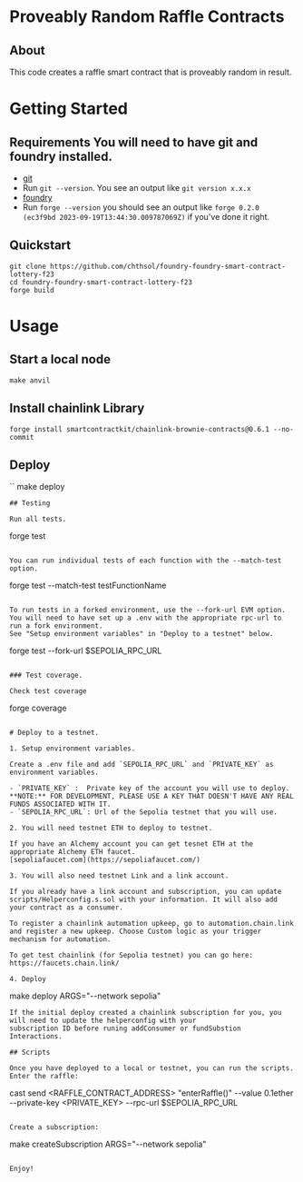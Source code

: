 # Proveably Random Raffle Contracts

## About
This code creates a raffle smart contract that is proveably random in result.

# Getting Started

## Requirements You will need to have git and foundry installed.
- [git](https://git-scm.com/book/en/v2/Getting-Started-Installing-Git)
 - Run `git --version`. You see an output like `git version x.x.x`
- [foundry](https://getfoundry.sh/)
 - Run `forge --version` you should see an output like `forge 0.2.0 (ec3f9bd 2023-09-19T13:44:30.009787069Z)` if you've done it right.

## Quickstart

```
git clone https://github.com/chthsol/foundry-foundry-smart-contract-lottery-f23
cd foundry-foundry-smart-contract-lottery-f23
forge build
```
# Usage

## Start a local node
```
make anvil
```

## Install chainlink Library
```
forge install smartcontractkit/chainlink-brownie-contracts@0.6.1 --no-commit
```

## Deploy
``
make deploy
```
## Testing

Run all tests.
```
forge test
```

You can run individual tests of each function with the --match-test option.
```
forge test --match-test testFunctionName
```

To run tests in a forked environment, use the --fork-url EVM option.
You will need to have set up a .env with the appropriate rpc-url to run a fork environment.
See "Setup environment variables" in "Deploy to a testnet" below.
```
forge test --fork-url $SEPOLIA_RPC_URL
```

### Test coverage.

Check test coverage
```
forge coverage
```

# Deploy to a testnet.

1. Setup environment variables.

Create a .env file and add `SEPOLIA_RPC_URL` and `PRIVATE_KEY` as environment variables.

- `PRIVATE_KEY` :  Private key of the account you will use to deploy. **NOTE:** FOR DEVELOPMENT, PLEASE USE A KEY THAT DOESN'T HAVE ANY REAL FUNDS ASSOCIATED WITH IT.
- `SEPOLIA_RPC_URL`: Url of the Sepolia testnet that you will use.

2. You will need testnet ETH to deploy to testnet.

If you have an Alchemy account you can get tesnet ETH at the appropriate Alchemy ETH faucet.
[sepoliafaucet.com](https://sepoliafaucet.com/)

3. You will also need testnet Link and a link account.

If you already have a link account and subscription, you can update scripts/Helperconfig.s.sol with your information. It will also add your contract as a consumer.

To register a chainlink automation upkeep, go to automation.chain.link and register a new upkeep. Choose Custom logic as your trigger
mechanism for automation.

To get test chainlink (for Sepolia testnet) you can go here: 
https://faucets.chain.link/

4. Deploy
```
make deploy ARGS="--network sepolia"
```
If the initial deploy created a chainlink subscription for you, you will need to update the helperconfig with your
subscription ID before runing addConsumer or fundSubstion Interactions.

## Scripts

Once you have deployed to a local or testnet, you can run the scripts.
Enter the raffle:
```
cast send <RAFFLE_CONTRACT_ADDRESS> "enterRaffle()" --value 0.1ether --private-key <PRIVATE_KEY> --rpc-url $SEPOLIA_RPC_URL
```

Create a subscription:
```
make createSubscription ARGS="--network sepolia"
```

Enjoy!